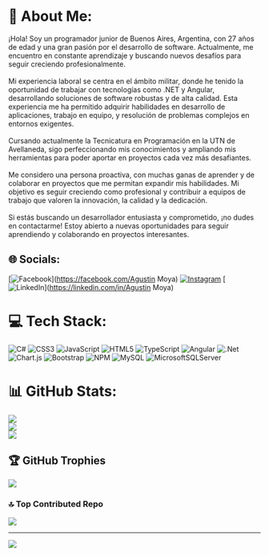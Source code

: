 # 💫 About Me:
¡Hola! Soy un programador junior de Buenos Aires, Argentina, con 27 años de edad y una gran pasión por el desarrollo de software. Actualmente, me encuentro en constante aprendizaje y buscando nuevos desafíos para seguir creciendo profesionalmente.<br><br>Mi experiencia laboral se centra en el ámbito militar, donde he tenido la oportunidad de trabajar con tecnologías como .NET y Angular, desarrollando soluciones de software robustas y de alta calidad. Esta experiencia me ha permitido adquirir habilidades en desarrollo de aplicaciones, trabajo en equipo, y resolución de problemas complejos en entornos exigentes.<br><br>Cursando actualmente la Tecnicatura en Programación en la UTN de Avellaneda, sigo perfeccionando mis conocimientos y ampliando mis herramientas para poder aportar en proyectos cada vez más desafiantes.<br><br>Me considero una persona proactiva, con muchas ganas de aprender y de colaborar en proyectos que me permitan expandir mis habilidades. Mi objetivo es seguir creciendo como profesional y contribuir a equipos de trabajo que valoren la innovación, la calidad y la dedicación.<br><br>Si estás buscando un desarrollador entusiasta y comprometido, ¡no dudes en contactarme! Estoy abierto a nuevas oportunidades para seguir aprendiendo y colaborando en proyectos interesantes.


## 🌐 Socials:
[![Facebook](https://img.shields.io/badge/Facebook-%231877F2.svg?logo=Facebook&logoColor=white)](https://facebook.com/Agustin Moya) [![Instagram](https://img.shields.io/badge/Instagram-%23E4405F.svg?logo=Instagram&logoColor=white)](https://instagram.com/agus_.moya) [![LinkedIn](https://img.shields.io/badge/LinkedIn-%230077B5.svg?logo=linkedin&logoColor=white)](https://linkedin.com/in/Agustin Moya) 

# 💻 Tech Stack:
![C#](https://img.shields.io/badge/c%23-%23239120.svg?style=for-the-badge&logo=csharp&logoColor=white) ![CSS3](https://img.shields.io/badge/css3-%231572B6.svg?style=for-the-badge&logo=css3&logoColor=white) ![JavaScript](https://img.shields.io/badge/javascript-%23323330.svg?style=for-the-badge&logo=javascript&logoColor=%23F7DF1E) ![HTML5](https://img.shields.io/badge/html5-%23E34F26.svg?style=for-the-badge&logo=html5&logoColor=white) ![TypeScript](https://img.shields.io/badge/typescript-%23007ACC.svg?style=for-the-badge&logo=typescript&logoColor=white) ![Angular](https://img.shields.io/badge/angular-%23DD0031.svg?style=for-the-badge&logo=angular&logoColor=white) ![.Net](https://img.shields.io/badge/.NET-5C2D91?style=for-the-badge&logo=.net&logoColor=white) ![Chart.js](https://img.shields.io/badge/chart.js-F5788D.svg?style=for-the-badge&logo=chart.js&logoColor=white) ![Bootstrap](https://img.shields.io/badge/bootstrap-%238511FA.svg?style=for-the-badge&logo=bootstrap&logoColor=white) ![NPM](https://img.shields.io/badge/NPM-%23CB3837.svg?style=for-the-badge&logo=npm&logoColor=white) ![MySQL](https://img.shields.io/badge/mysql-4479A1.svg?style=for-the-badge&logo=mysql&logoColor=white) ![MicrosoftSQLServer](https://img.shields.io/badge/Microsoft%20SQL%20Server-CC2927?style=for-the-badge&logo=microsoft%20sql%20server&logoColor=white)
# 📊 GitHub Stats:
![](https://github-readme-stats.vercel.app/api?username=AgustinMoyaArancibia&theme=tokyonight&hide_border=false&include_all_commits=false&count_private=false)<br/>
![](https://github-readme-streak-stats.herokuapp.com/?user=AgustinMoyaArancibia&theme=tokyonight&hide_border=false)<br/>
![](https://github-readme-stats.vercel.app/api/top-langs/?username=AgustinMoyaArancibia&theme=tokyonight&hide_border=false&include_all_commits=false&count_private=false&layout=compact)

## 🏆 GitHub Trophies
![](https://github-profile-trophy.vercel.app/?username=AgustinMoyaArancibia&theme=tokyonight&no-frame=false&no-bg=true&margin-w=4)

### 🔝 Top Contributed Repo
![](https://github-contributor-stats.vercel.app/api?username=AgustinMoyaArancibia&limit=5&theme=tokyonight&combine_all_yearly_contributions=true)

---
[![](https://visitcount.itsvg.in/api?id=AgustinMoyaArancibia&icon=0&color=0)](https://visitcount.itsvg.in)

<!-- Proudly created with GPRM ( https://gprm.itsvg.in ) -->
